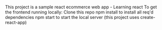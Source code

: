 This project is a sample react ecommerce web app - Learning react
To get the frontend running locally:
Clone this repo
  npm install to install all req'd dependencies
  npm start to start the local server (this project uses create-react-app)
